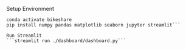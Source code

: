 Setup Environment
```conda create --name bikeshare
conda activate bikeshare
pip install numpy pandas matplotlib seaborn jupyter streamlit```

Run Streamlit
```streamlit run ./dashboard/dashboard.py```
